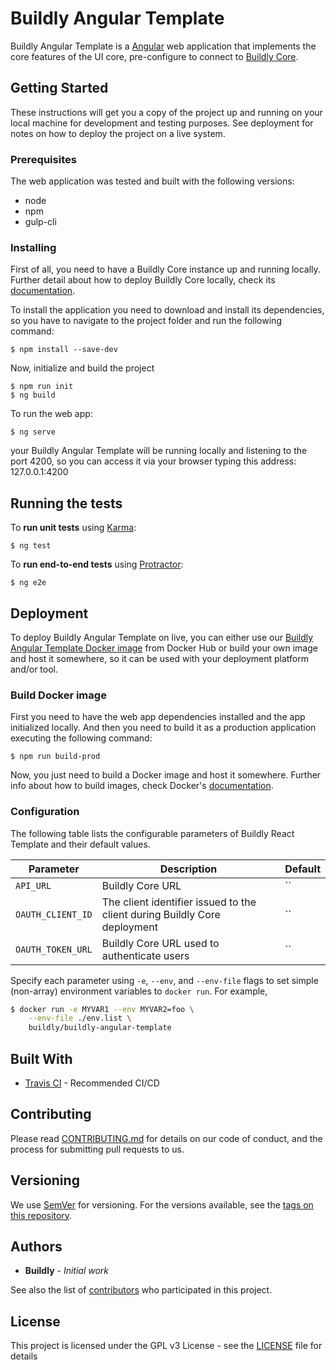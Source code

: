 # Buildly Angular Template
Buildly Angular Template is a [Angular](https://angularjs.org/) web application that implements the core features of the UI core, pre-configure to connect to [Buildly Core](https://github.com/buildlyio/buildly-core).

## Getting Started

These instructions will get you a copy of the project up and running on your local machine for development and testing purposes. See deployment for notes on how to deploy the project on a live system.

### Prerequisites

The web application was tested and built with the following versions: 

- node
- npm
- gulp-cli

### Installing

First of all, you need to have a Buildly Core instance up and running locally.
Further detail about how to deploy Buildly Core locally, check its [documentation](https://buildly-core.readthedocs.io/en/latest/).

To install the application you need to download and install its dependencies, so you have to navigate to the project folder and run the following command:

```
$ npm install --save-dev
```

Now, initialize and build the project

```
$ npm run init
$ ng build
```

To run the web app:

```
$ ng serve
```

your Buildly Angular Template will be running locally and listening to the port 4200, so you can access it via your browser typing this address: 127.0.0.1:4200

## Running the tests

To **run unit tests** using [Karma](https://karma-runner.github.io/): 

```
$ ng test
```

To **run end-to-end tests** using [Protractor](http://www.protractortest.org/): 

```
$ ng e2e
```

## Deployment

To deploy Buildly Angular Template on live, you can either use our [Buildly Angular Template Docker image](https://hub.docker.com/r/buildly/buildly-angular-template) from Docker Hub or build your own image and host it somewhere, so it can be used with your deployment platform and/or tool.

### Build Docker image

First you need to have the web app dependencies installed and the app initialized locally.
And then you need to build it as a production application executing the following command:

```
$ npm run build-prod
```

Now, you just need to build a Docker image and host it somewhere. Further info about how to build images, check Docker's [documentation](https://docs.docker.com/).

### Configuration

The following table lists the configurable parameters of Buildly React Template and their default values.

|             Parameter               |            Description             |                    Default                |
|-------------------------------------|------------------------------------|-------------------------------------------|
| `API_URL`                           | Buildly Core URL                   | ``      |
| `OAUTH_CLIENT_ID`                   | The client identifier issued to the client during Buildly Core deployment  | `` |
| `OAUTH_TOKEN_URL`                   | Buildly Core URL used to authenticate users | `` |

Specify each parameter using `-e`, `--env`, and `--env-file` flags to set simple (non-array) environment variables to `docker run`. For example,

```bash
$ docker run -e MYVAR1 --env MYVAR2=foo \
    --env-file ./env.list \
    buildly/buildly-angular-template
```

## Built With

* [Travis CI](https://travis-ci.org/) - Recommended CI/CD

## Contributing

Please read [CONTRIBUTING.md](https://github.com/buildlyio/docs/blob/master/CONTRIBUTING.md) for details on our code of conduct, and the process for submitting pull requests to us.

## Versioning

We use [SemVer](http://semver.org/) for versioning. For the versions available, see the [tags on this repository](https://github.com/buildlyio/buildly-angular-template/tags). 

## Authors

* **Buildly** - *Initial work*

See also the list of [contributors](https://github.com/buildlyio/buildly-angular-template/graphs/contributors) who participated in this project.

## License

This project is licensed under the GPL v3 License - see the [LICENSE](LICENSE) file for details
